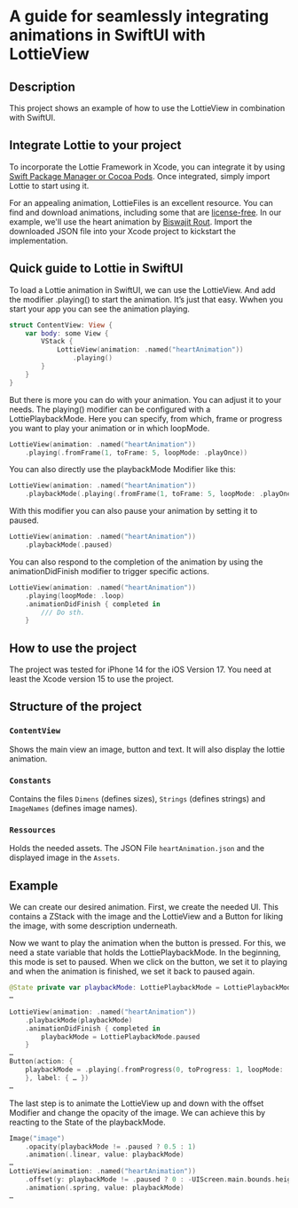 #  A guide for seamlessly integrating animations in SwiftUI with LottieView

## Description 

This project shows an example of how to use the LottieView in combination with SwiftUI. 

## Integrate Lottie to your project


To incorporate the Lottie Framework in Xcode, you can integrate it by using [Swift Package Manager or Cocoa Pods](https://github.com/airbnb/lottie-ios). Once integrated, simply import Lottie to start using it. 

For an appealing animation, LottieFiles is an excellent resource. You can find and download animations, including some that are [license-free](https://lottiefiles.com/page/license). In our example, we'll use the heart animation by [Biswajit Rout](https://lottiefiles.com/animations/heart-E3NfCZitfh). Import the downloaded JSON file into your Xcode project to kickstart the implementation. 

## Quick guide to Lottie in SwiftUI

To load a Lottie animation in SwiftUI, we can use the LottieView.  And add the modifier .playing() to start the animation. It’s just that easy. Wwhen you start your app you can see the animation playing.

```swift
struct ContentView: View { 
    var body: some View { 
        VStack { 
            LottieView(animation: .named("heartAnimation")) 
                .playing() 
        } 
    } 
} 
```

But there is more you can do with your animation. You can adjust it to your needs.  The playing() modifier can be configured with a LottiePlaybackMode. Here you can specify, from which, frame or progress you want to play your animation or in which loopMode.  

```swift
LottieView(animation: .named("heartAnimation")) 
    .playing(.fromFrame(1, toFrame: 5, loopMode: .playOnce)) 
```

You can also directly use the playbackMode Modifier like this:  

```swift
LottieView(animation: .named("heartAnimation")) 
    .playbackMode(.playing(.fromFrame(1, toFrame: 5, loopMode: .playOnce))) 
```

With this modifier you can also pause your animation by setting it to paused. 

```swift
LottieView(animation: .named("heartAnimation")) 
    .playbackMode(.paused) 
```
You can also respond to the completion of the animation by using the animationDidFinish modifier to trigger specific actions. 

```swift
LottieView(animation: .named("heartAnimation")) 
    .playing(loopMode: .loop) 
    .animationDidFinish { completed in 
        /// Do sth. 
    } 
```
## How to use the project 

The project was tested for iPhone 14 for the iOS Version 17. You need at least the Xcode version 15 to use the project. 

## Structure of the project

### `ContentView`

Shows the main view an image, button and text. It will also display the lottie animation.

### `Constants`

Contains the files `Dimens` (defines sizes), `Strings` (defines strings) and `ImageNames` (defines image names).

### `Ressources`

Holds the needed assets. The JSON File `heartAnimation.json` and the displayed image in the `Assets`.

## Example

We can create our desired animation. First, we create the needed UI. This contains a ZStack with the image and the LottieView and a Button for liking the image, with some description underneath.  

Now we want to play the animation when the button is pressed. For this, we need a state variable that holds the LottiePlaybackMode. In the beginning, this mode is set to paused. When we click on the button, we set it to playing and when the animation is finished, we set it back to paused again.  

```swift
@State private var playbackMode: LottiePlaybackMode = LottiePlaybackMode.paused   
… 

LottieView(animation: .named("heartAnimation")) 
    .playbackMode(playbackMode) 
    .animationDidFinish { completed in 
        playbackMode = LottiePlaybackMode.paused 
    } 
… 
Button(action: { 
    playbackMode = .playing(.fromProgress(0, toProgress: 1, loopMode: .playOnce)) 
    }, label: { … }) 
… 
```

The last step is to animate the LottieView up and down with the offset Modifier and change the opacity of the image. We can achieve this by reacting to the State of the playbackMode.  

```swift
Image("image") 
    .opacity(playbackMode != .paused ? 0.5 : 1) 
    .animation(.linear, value: playbackMode) 
… 
LottieView(animation: .named("heartAnimation")) 
    .offset(y: playbackMode != .paused ? 0 : -UIScreen.main.bounds.height) 
    .animation(.spring, value: playbackMode) 
… 
```
